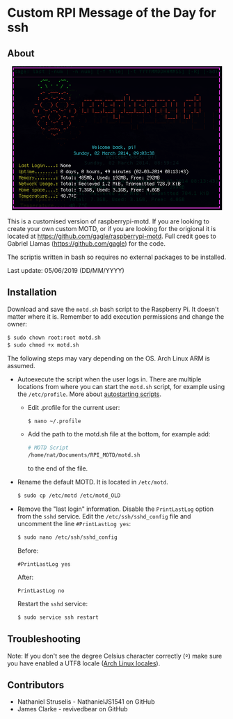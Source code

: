 # Custom RPI Message of the Day for ssh

## About

<p align="center">
  <img src="https://github.com/gagle/raspberrypi-motd/blob/master/motd.png?raw=true"/>
</p>

This is a customised version of raspberrypi-motd. If you are looking to create your own custom MOTD, or if you are looking for the origional it is located at
https://github.com/gagle/raspberrypi-motd. Full credit goes to Gabriel Llamas (https://github.com/gagle) for the code.

The scriptis written in bash so requires no external packages to be installed.

Last update: 05/06/2019 (DD/MM/YYYY)

## Installation

Download and save the `motd.sh` bash script to the Raspberry Pi. It doesn't matter where it is. Remember to add execution permissions and change the owner:

```bash
$ sudo chown root:root motd.sh
$ sudo chmod +x motd.sh
```

The following steps may vary depending on the OS. Arch Linux ARM is assumed.

- Autoexecute the script when the user logs in. There are multiple locations from where you can start the `motd.sh` script, for example using the `/etc/profile`. More about [autostarting scripts](https://wiki.archlinux.org/index.php/Bash#Configuration_file_sourcing_order_at_startup).
  - Edit .profile for the current user:
    ```bash
    $ nano ~/.profile
    ```
  - Add the path to the motd.sh file at the bottom, for example add:
    ```bash
	# MOTD Script
	/home/nat/Documents/RPI_MOTD/motd.sh
	```
	to the end of the file.

- Rename the default MOTD. It is located in `/etc/motd`.
  
  ```bash
  $ sudo cp /etc/motd /etc/motd_OLD
  ```
  
- Remove the "last login" information. Disable the `PrintLastLog` option from the `sshd` service. Edit the `/etc/ssh/sshd_config` file and uncomment the line `#PrintLastLog yes`:
  
  ```bash
  $ sudo nano /etc/ssh/sshd_config
  ```
  
  Before:
  
  ```text
  #PrintLastLog yes
  ```
  
  After:
  
  ```text
  PrintLastLog no
  ```
  
  Restart the `sshd` service:
  
  ```bash
  $ sudo service ssh restart
  ```

## Troubleshooting

Note: If you don't see the degree Celsius character correctly (`º`) make sure you have enabled a UTF8 locale ([Arch Linux locales](https://wiki.archlinux.org/index.php/locale)).

## Contributors

- Nathaniel Struselis - NathanielJS1541 on GitHub
- James Clarke        - revivedbear on GitHub